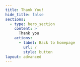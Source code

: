 ```yaml
---
title: Thank You!
hide_title: false
sections:
  - type: hero_section
    content: >
      Thank you
    actions:
      - label: Back to homepage
        url: /
        style: button
layout: advanced
---
```

